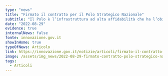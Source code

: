 ```yaml
---
type: "news"
title: "Firmato il contratto per il Polo Strategico Nazionale"
subtitle: "Il Polo è l’infrastruttura ad alta affidabilità che ha l’obiettivo di dotare la Pubblica Amministrazione di efficienti soluzioni cloud"
date: "2022-08-29"
evidence: true
internalNews: false
fonte: innovazione.gov.it
showInHome: true
typeOfNews: Articolo
link: https://innovazione.gov.it/notizie/articoli/firmato-il-contratto-per-il-polo-strategico-nazionale/
image: /assets/img_news/2022-08-29-firmato-contratto-polo-strategico-nazionale.png
tags:
  - Articoli
---
```


